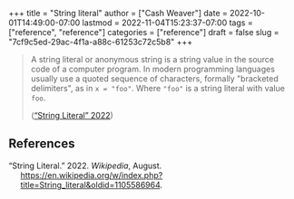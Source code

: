 +++
title = "String literal"
author = ["Cash Weaver"]
date = 2022-10-01T14:49:00-07:00
lastmod = 2022-11-04T15:23:37-07:00
tags = ["reference", "reference"]
categories = ["reference"]
draft = false
slug = "7cf9c5ed-29ac-4f1a-a88c-61253c72c5b8"
+++

> A string literal or anonymous string is a string value in the source code of a computer program. In modern programming languages usually use a quoted sequence of characters, formally "bracketed delimiters", as in `x = "foo"`. Where `"foo"` is a string literal with value `foo`.
>
> (<a href="#citeproc_bib_item_1">“String Literal” 2022</a>)

## References

<style>.csl-entry{text-indent: -1.5em; margin-left: 1.5em;}</style><div class="csl-bib-body">
  <div class="csl-entry"><a id="citeproc_bib_item_1"></a>“String Literal.” 2022. <i>Wikipedia</i>, August. <a href="https://en.wikipedia.org/w/index.php?title=String_literal&oldid=1105586964">https://en.wikipedia.org/w/index.php?title=String_literal&#38;oldid=1105586964</a>.</div>
</div>
